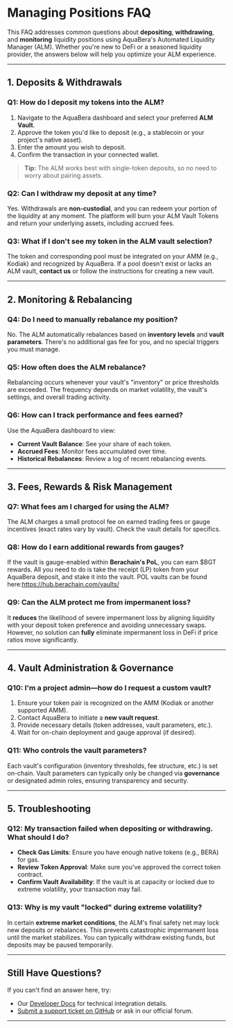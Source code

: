 # Managing Positions FAQ

This FAQ addresses common questions about **depositing**, **withdrawing**, and **monitoring** liquidity positions using AquaBera's Automated Liquidity Manager (ALM). Whether you're new to DeFi or a seasoned liquidity provider, the answers below will help you optimize your ALM experience.

---

## 1. Deposits & Withdrawals

### **Q1: How do I deposit my tokens into the ALM?**

1. Navigate to the AquaBera dashboard and select your preferred **ALM Vault**.  
2. Approve the token you'd like to deposit (e.g., a stablecoin or your project's native asset).  
3. Enter the amount you wish to deposit.  
4. Confirm the transaction in your connected wallet.  

> **Tip:** The ALM works best with single-token deposits, so no need to worry about pairing assets.

### **Q2: Can I withdraw my deposit at any time?**

Yes. Withdrawals are **non-custodial**, and you can redeem your portion of the liquidity at any moment. The platform will burn your ALM Vault Tokens and return your underlying assets, including accrued fees.

### **Q3: What if I don't see my token in the ALM vault selection?**

The token and corresponding pool must be integrated on your AMM (e.g., Kodiak) and recognized by AquaBera. If a pool doesn't exist or lacks an ALM vault, **contact us** or follow the instructions for creating a new vault.

---

## 2. Monitoring & Rebalancing

### **Q4: Do I need to manually rebalance my position?**

No. The ALM automatically rebalances based on **inventory levels** and **vault parameters**. There's no additional gas fee for you, and no special triggers you must manage.

### **Q5: How often does the ALM rebalance?**

Rebalancing occurs whenever your vault's "inventory" or price thresholds are exceeded. The frequency depends on market volatility, the vault's settings, and overall trading activity.

### **Q6: How can I track performance and fees earned?**

Use the AquaBera dashboard to view:

- **Current Vault Balance**: See your share of each token.  
- **Accrued Fees**: Monitor fees accumulated over time.  
- **Historical Rebalances**: Review a log of recent rebalancing events.

---

## 3. Fees, Rewards & Risk Management

### **Q7: What fees am I charged for using the ALM?**

The ALM charges a small protocol fee on earned trading fees or gauge incentives (exact rates vary by vault). Check the vault details for specifics.

### **Q8: How do I earn additional rewards from gauges?**

If the vault is gauge-enabled within **Berachain's PoL**, you can earn $BGT rewards. All you need to do is take the receipt (LP) token from your AquaBera deposit, and stake it into the vault. POL vaults can be found here:https://hub.berachain.com/vaults/
### **Q9: Can the ALM protect me from impermanent loss?**

It **reduces** the likelihood of severe impermanent loss by aligning liquidity with your deposit token preference and avoiding unnecessary swaps. However, no solution can **fully** eliminate impermanent loss in DeFi if price ratios move significantly.

---

## 4. Vault Administration & Governance

### **Q10: I'm a project admin—how do I request a custom vault?**

1. Ensure your token pair is recognized on the AMM (Kodiak or another supported AMM).  
2. Contact AquaBera to initiate a **new vault request**.  
3. Provide necessary details (token addresses, vault parameters, etc.).  
4. Wait for on-chain deployment and gauge approval (if desired).

### **Q11: Who controls the vault parameters?**

Each vault's configuration (inventory thresholds, fee structure, etc.) is set on-chain. Vault parameters can typically only be changed via **governance** or designated admin roles, ensuring transparency and security.

---

## 5. Troubleshooting

### **Q12: My transaction failed when depositing or withdrawing. What should I do?**

- **Check Gas Limits**: Ensure you have enough native tokens (e.g., BERA) for gas.  
- **Review Token Approval**: Make sure you've approved the correct token contract.  
- **Confirm Vault Availability**: If the vault is at capacity or locked due to extreme volatility, your transaction may fail.

### **Q13: Why is my vault "locked" during extreme volatility?**

In certain **extreme market conditions**, the ALM's final safety net may lock new deposits or rebalances. This prevents catastrophic impermanent loss until the market stabilizes. You can typically withdraw existing funds, but deposits may be paused temporarily.

---

## Still Have Questions?

If you can't find an answer here, try:

- Our [Developer Docs](https://docs.aquabera.com/developer) for technical integration details.  
- [Submit a support ticket on GitHub](https://github.com/AquaBera/alm/issues) or ask in our official forum.

---
